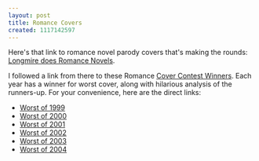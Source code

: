 ```yaml
---
layout: post
title: Romance Covers
created: 1117142597
---
```

Here's that link to romance novel parody covers that's making the rounds:  [Longmire does Romance Novels](http://www.worldoflongmire.com/features/romance_novels/readers_covers.htm).  

I followed a link from there to these Romance [Cover Contest Winners](http://www.likesbooks.com/covers.html).  Each year has a winner for worst cover, along with hilarious analysis of the runners-up.  For your convenience, here are the direct links:  

* [Worst of 1999](http://www.likesbooks.com/covrcol14g.html)
* [Worst of 2000](http://www.likesbooks.com/w-results-2000.html)
* [Worst of 2001](http://www.likesbooks.com/w-results-2001.html)
* [Worst of 2002](http://www.likesbooks.com/coverballot/2002/WO-results-2002.html)
* [Worst of 2003](http://www.likesbooks.com/coverballot/2003/WO-results-2003.html)
* [Worst of 2004](http://www.likesbooks.com/coverballot/2004/WO-results-2004.html)


